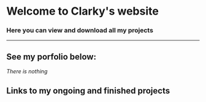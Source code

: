 <h1>Welcome to Clarky's website</h1>
<h3>Here you can view and download all my projects</h3>
<hr>
<h2>See my porfolio below:</h2>

<em>There is nothing</em>

<h2>Links to my ongoing and finished projects</h2>
